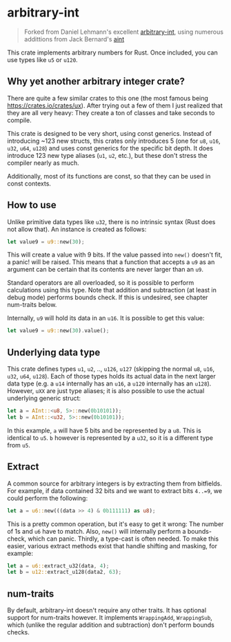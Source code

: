 # arbitrary-int

> Forked from Daniel Lehmann's excellent [arbitrary-int](https://github.com/danlehmann/arbitrary-int),
> using numerous addittions from Jack Bernard's [aint](https://github.com/Vociferix/aint)


This crate implements arbitrary numbers for Rust. Once included, you can use types like `u5` or `u120`.

## Why yet another arbitrary integer crate?

There are quite a few similar crates to this one (the most famous being https://crates.io/crates/ux). After trying out a
few of them I just realized that they are all very heavy: They create a ton of classes and take seconds to compile.

This crate is designed to be very short, using const generics. Instead of introducing ~123 new structs, this crates only
introduces 5 (one for `u8`, `u16`, `u32`, `u64`, `u128`) and uses const generics for the specific bit depth.
It does introduce 123 new type aliases (`u1`, `u2`, etc.), but these don't stress the compiler nearly as much.

Additionally, most of its functions are const, so that they can be used in const contexts.

## How to use

Unlike primitive data types like `u32`, there is no intrinsic syntax (Rust does not allow that). An instance is created as
follows:

```rust
let value9 = u9::new(30);
```

This will create a value with 9 bits. If the value passed into `new()` doesn't fit, a panic! will be raised. This means
that a function that accepts a `u9` as an argument can be certain that its contents are never larger than an `u9`.

Standard operators are all overloaded, so it is possible to perform calculations using this type. Note that addition
and subtraction (at least in debug mode) performs bounds check. If this is undesired, see chapter num-traits below.

Internally, `u9` will hold its data in an `u16`. It is possible to get this value:

```rust
let value9 = u9::new(30).value();
```

## Underlying data type

This crate defines types `u1`, `u2`, .., `u126`, `u127` (skipping the normal `u8`, `u16`, `u32`, `u64`, `u128`). Each of those types holds
its actual data in the next larger data type (e.g. a `u14` internally has an `u16`, a `u120` internally has an `u128`). However,
`uXX` are just type aliases; it is also possible to use the actual underlying generic struct:

```rust
let a = AInt::<u8, 5>::new(0b10101));
let b = AInt::<u32, 5>::new(0b10101));
```

In this example, `a` will have 5 bits and be represented by a `u8`. This is identical to `u5`. `b` however is represented by a
`u32`, so it is a different type from `u5`.

## Extract

A common source for arbitrary integers is by extracting them from bitfields. For example, if data contained 32 bits and
we want to extract bits `4..=9`, we could perform the following:

```rust
let a = u6::new(((data >> 4) & 0b111111) as u8);
```

This is a pretty common operation, but it's easy to get it wrong: The number of 1s and `u6` have to match. Also, `new()`
will internally perform a bounds-check, which can panic. Thirdly, a type-cast is often needed.
To make this easier, various extract methods exist that handle shifting and masking, for example:

```rust
let a = u6::extract_u32(data, 4);
let b = u12::extract_u128(data2, 63);
```

## num-traits

By default, arbitrary-int doesn't require any other traits. It has optional support for num-traits however. It
implements `WrappingAdd`, `WrappingSub`, which (unlike the regular addition and subtraction) don't perform bounds checks.
